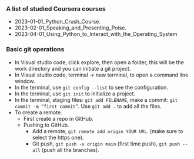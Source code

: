 ### A list of studied Coursera courses
- 2023-01-01_Python_Crush_Course.
- 2023-02-01_Speaking_and_Presenting_Poise.
- 2023-04-01_Using_Python_to_Interact_with_the_Operating_System

### Basic git operations
+ In Visual studio code, click explore, then open a folder, this will be the work directory and you can initiate a git project.
+ In Visual studio code, terminal -> new terminal, to open a command line window.
+ In the terminal, use `git config --list` to see the configuration.
+ In the terminal, use `git init` to initialize a project.
+ In the terminal, staging files: `git add FILENAME`, make a commit: `git commit -m “first commit”`. Use `git add .` to add all the files.
+ To create a remote.
  - First create a repo in GitHub.
  - Pushing to GitHub.
    + Add a remote, `git remote add origin YOUR URL`. (make sure to select the https one).
    + Git push, `git push -u origin main` (first time push), `git push --all` (push all the branches).